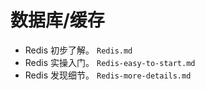 # 数据库/缓存


- Redis 初步了解。	`Redis.md`
- Redis 实操入门。	`Redis-easy-to-start.md`
- Redis 发现细节。	`Redis-more-details.md`